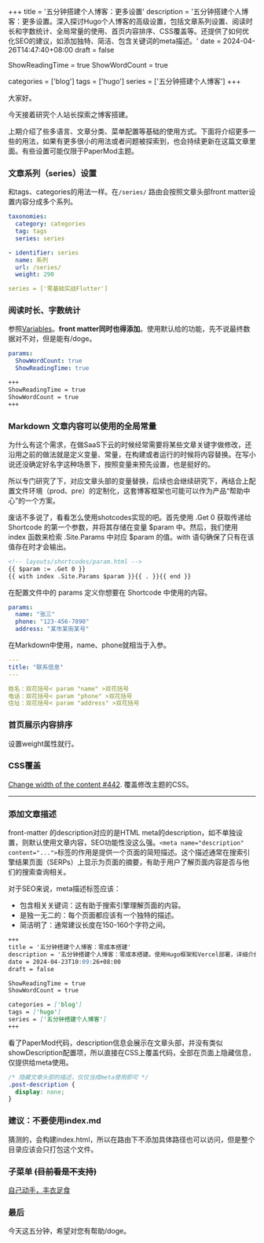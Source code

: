 +++
title = '五分钟搭建个人博客：更多设置'
description = '五分钟搭建个人博客：更多设置。深入探讨Hugo个人博客的高级设置，包括文章系列设置、阅读时长和字数统计、全局常量的使用、首页内容排序、CSS覆盖等。还提供了如何优化SEO的建议，如添加独特、简洁、包含关键词的meta描述。'
date = 2024-04-26T14:47:40+08:00
draft = false

ShowReadingTime = true
ShowWordCount = true

categories = ['blog']
tags = ['hugo']
series = ['五分钟搭建个人博客']
+++

大家好。

今天接着研究个人站长探索之博客搭建。

上期介绍了些多语言、文章分类、菜单配置等基础的使用方式。下面将介绍更多一些的用法，如果有更多很小的用法或者问题被探索到，也会持续更新在这篇文章里面。有些设置可能仅限于PaperMod主题。

### 文章系列（series）设置
和tags、categories的用法一样。在`/series/` 路由会按照文章头部front matter设置内容分成多个系列。
```yaml
taxonomies:
  category: categories
  tag: tags
  series: series
```
```yaml
- identifier: series
  name: 系列
  url: /series/
  weight: 290
```
```yaml
series = ['零基础实战Flutter']
```

### 阅读时长、字数统计
参照[Variables](https://github.com/adityatelange/hugo-PaperMod/wiki/Variables)。**front matter同时也得添加**。使用默认给的功能，先不说最终数据对不对，但是能有/doge。
```yaml
params:
  ShowWordCount: true
  ShowReadingTime: true
```
```md
+++
ShowReadingTime = true
ShowWordCount = true
+++
```

### Markdown 文章内容可以使用的全局常量
为什么有这个需求，在做SaaS下云的时候经常需要将某些文章关键字做修改，还沿用之前的做法就是定义变量、常量，在构建或者运行的时候将内容替换。在写小说还没确定好名字这种场景下，按照变量来预先设置，也是挺好的。

所以专门研究了下，对应文章头部的变量替换，后续也会继续研究下，再结合上配置文件环境（prod、pre）的定制化，这套博客框架也可能可以作为产品“帮助中心”的一个方案。

废话不多说了，看看怎么使用shotcodes实现的吧。首先使用 .Get 0 获取传递给 Shortcode 的第一个参数，并将其存储在变量 $param 中。然后，我们使用 index 函数来检索 .Site.Params 中对应 $param 的值。with 语句确保了只有在该值存在时才会输出。
```html
<!-- layouts/shortcodes/param.html -->
{{ $param := .Get 0 }}
{{ with index .Site.Params $param }}{{ . }}{{ end }}
```
在配置文件中的 params 定义你想要在 Shortcode 中使用的内容。
```yaml
params:
  name: "张三"
  phone: "123-456-7890"
  address: "某市某街某号"
```
在Markdown中使用，name、phone就相当于入参。
```yaml
---
title: "联系信息"
---

姓名：双花括号< param "name" >双花括号
电话：双花括号< param "phone" >双花括号
住址：双花括号< param "address" >双花括号
```

### 首页展示内容排序
设置weight属性就行。

### CSS覆盖
[Change width of the content #442](https://github.com/adityatelange/hugo-PaperMod/discussions/442).
覆盖修改主题的CSS。

----

### 添加文章描述
<!-- ![seo meta description 2024-05-08 14.23.18.png](https://s2.loli.net/2024/05/08/uA1M62VGxgTWzHS.png) -->
front-matter 的description对应的是HTML meta的description，如不单独设置，则默认使用文章内容，SEO功能性没这么强。`<meta name="description" content="...">`标签的作用是提供一个页面的简短描述。这个描述通常在搜索引擎结果页面（SERPs）上显示为页面的摘要，有助于用户了解页面内容是否与他们的搜索查询相关。

对于SEO来说，meta描述标签应该：
 - 包含相关关键词：这有助于搜索引擎理解页面的内容。
 - 是独一无二的：每个页面都应该有一个独特的描述。
 - 简洁明了：通常建议长度在150-160个字符之间。
```markdown
+++
title = '五分钟搭建个人博客：零成本搭建'
description = '五分钟搭建个人博客：零成本搭建。使用Hugo框架和Vercel部署，详细介绍了如何创建、配置和部署个人博客。包括本地环境搭建、新项目创建、部署到Vercel、图床使用、数据分析、自定义域名、评论功能等内容。'
date = 2024-04-23T10:09:26+08:00
draft = false

ShowReadingTime = true
ShowWordCount = true

categories = ['blog']
tags = ['hugo']
series = ['五分钟搭建个人博客']
+++
```
看了PaperMod代码，description信息会展示在文章头部，并没有类似showDescription配置项，所以直接在CSS上覆盖代码，全部在页面上隐藏信息，仅提供给meta使用。
```css
/* 隐藏文章头部的描述，仅仅当成meta使用即可 */
.post-description {
  display: none;
}
```

### 建议：不要使用index.md
猜测的，会构建index.html，所以在路由下不添加具体路径也可以访问，但是整个目录应该会只打包这个文件。

### 子菜单 ~~(目前看是不支持)~~ 
[自己动手，丰衣足食](/posts/blog/supportdropdownsubmenu/)

### 最后
今天这五分钟，希望对您有帮助/doge。
